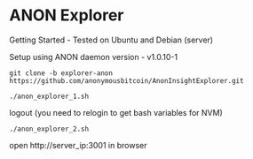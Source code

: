 # ANON Explorer
Getting Started - Tested on Ubuntu and Debian (server)

Setup using ANON daemon version - v1.0.10-1

```
git clone -b explorer-anon https://github.com/anonymousbitcoin/AnonInsightExplorer.git
```

```
./anon_explorer_1.sh
```

logout (you need to relogin to get bash variables for NVM)

```
./anon_explorer_2.sh
```

open http://server_ip:3001 in browser

